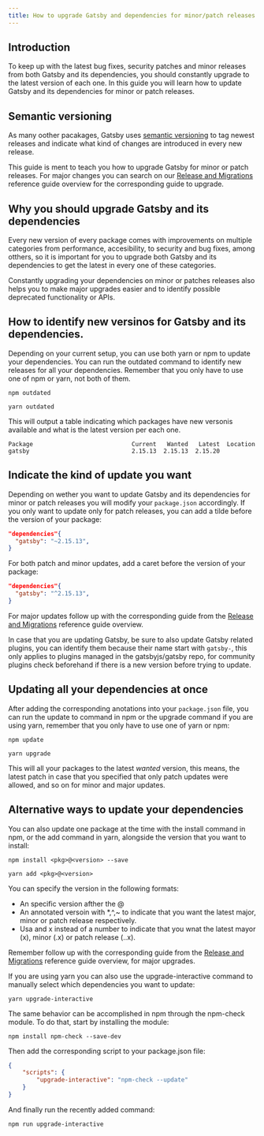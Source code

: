 ```yaml
---
title: How to upgrade Gatsby and dependencies for minor/patch releases
---
```

## Introduction
To keep up with the latest bug fixes, security patches and minor releases from both Gatsby and its dependencies, you should constantly upgrade to the latest version of each one.
In this guide you will learn how to update Gatsby and its dependencies for minor or patch releases.

## Semantic versioning
As many oother pacakages, Gatsby uses [semantic versioning](https://semver.org/) to tag newest releases and indicate what kind of changes are introduced in every new release.

This guide is ment to teach you how to upgrade Gatsby for minor or patch releases. For major changes you can search on our [Release and Migrations](https://www.gatsbyjs.org/docs/releases-and-migration/) reference guide overview for the corresponding guide to upgrade.

## Why you should upgrade Gatsby and its dependencies
Every new version of every package comes with improvements on multiple categories from performance, accesibility, to security and bug fixes, among otthers, so it is important for you to upgrade both Gatsby and its dependencies to get the latest in every one of these categories.

Constantly upgrading your dependencies on minor or patches releases also helps you to make major upgrades easier and to identify possible deprecated functionality or APIs.

## How to identify new versinos for Gatsby and its dependencies.
Depending on your current setup, you can use both yarn or npm to update your dependencies. You can run the outdated command to identify new releases for all your dependencies. Remember that you only have to use one of npm or yarn, not both of them. 

```shell
npm outdated
```

```shell
yarn outdated
```

This will output a table indicating which packages have new versonis available and what is the latest version per each one.   

```
Package                            Current   Wanted   Latest  Location
gatsby                             2.15.13  2.15.13  2.15.20  
```


## Indicate the kind of update you want

Depending on wether you want to update Gatsby and its dependencies for minor or patch releases you will modify your `package.json` accordingly. If you only want to update only for patch releases, you can add a tilde before the version of your package:

```title=package.json
"dependencies"{
  "gatsby": "~2.15.13",
}
```

For both patch and minor updates, add a caret before the version of your package:

```title=package.json
"dependencies"{
  "gatsby": "^2.15.13",
}
```

For major updates follow up with the corresponding guide from the [Release and Migrations](https://www.gatsbyjs.org/docs/releases-and-migration/) reference guide overview.

In case that you are updating Gatsby, be sure to also update Gatsby related plugins, you can identify them because their name start with `gatsby-`, this only applies to plugins managed in the gatsbyjs/gatsby repo, for community plugins check beforehand if there is a new version before trying to update.

## Updating all your dependencies at once
After adding the corresponding anotations into your `package.json` file, you can run the update to command in npm or the upgrade command if you are using yarn, remember that you only have to use one of yarn or npm:

```shell
npm update
```

```shell
yarn upgrade
```

This will all your packages to the latest *wanted* version, this means, the latest patch in case that you specified that only patch updates were allowed, and so on for minor and major updates.

## Alternative ways to update your dependencies

You can also update one package at the time with the install command in npm, or the add command in yarn, alongside the version that you want to install:

```shell
npm install <pkg>@<version> --save
```

```shell
yarn add <pkg>@<version>
```

You can specify the version in the following formats:
- An specific version afther the @
- An annotated versoin with *,^,~ to indicate that you want the latest major, minor or patch release respectively.
- Usa and x instead of a number to indicate that you wnat the latest mayor (x), minor (<major>.x) or patch release (<major>.<minor>.x).

Remember follow up with the corresponding guide from the [Release and Migrations](https://www.gatsbyjs.org/docs/releases-and-migration/) reference guide overview, for major upgrades.

If you are using yarn you can also use the upgrade-interactive command to manually select which dependencies you want to update:

```shell
yarn upgrade-interactive
```
The same behavior can be accomplished in npm through the npm-check module. To do that, start by installing the module:

```shell
npm install npm-check --save-dev
```

Then add the corresponding script to your package.json file:

```title=package.json
{
	"scripts": {
		"upgrade-interactive": "npm-check --update"
	}
}
```

And finally run the recently added command:

```shell
npm run upgrade-interactive
```
